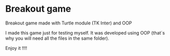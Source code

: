 # Breakout game
Breakout game made with Turtle module (TK Inter) and OOP

I made this game just for testing myself. It was developed using OOP (that´s why you will need all the files in the same folder). 

Enjoy it !!!!
